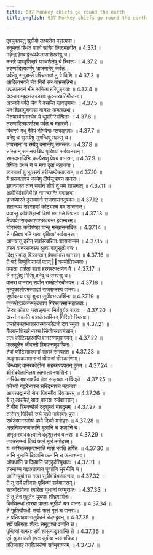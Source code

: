 ```yaml
---
title: 037 Monkey chiefs go round the earth
title_english: 037 Monkey chiefs go round the earth

---
```

<div class="audioEmbed"  caption="श्रीराम-हरिसीताराममूर्ति-घनपाठिभ्यां वचनम्" src="https://archive.org/download/Ramayana-recitation-Sriram-harisItArAmamUrti-Ghanapaati-v2/Kanda_4/Kanda_4_KSK-037-Vanarasenaa_Aagamanam.mp3"></div>

  
एवमुक्तस्तु सुग्रीवो लक्ष्मणेन महात्मना।  
हनुमन्तं स्थितं पार्श्वे सचिवं त्विदमब्रवीत् ॥ 4.37.1 ॥   
महेन्द्रहिमवद्विन्ध्यकैलासशिखरेषु च।  
मन्दरे पाण्डुशिखरे पञ्चशैलेषु ये स्थिताः ॥ 4.37.2 ॥   
तरुणादित्यवर्णेषु भ्राजमानेषु सर्वतः।  
पर्वतेषु समुद्रान्ते पश्चिमायां तु ये दिशि ॥ 4.37.3 ॥   
आदित्यभवने चैव गिरौ सन्ध्याभ्रसन्निभे।  
पद्मतालवनं भीमं संश्रिता हरिपुङ्गवाः ॥ 4.37.4 ॥   
अञ्जनाम्बुदसङ्काशाः कुञ्जरप्रतिमौजसः।  
अञ्जने पर्वते चैव ये वसन्ति प्लवङ्गमाः ॥ 4.37.5 ॥   
मनःशिलागुहावासा वानराः कनकप्रभाः।  
मेरुपार्श्वगताश्चैव ये धूम्रगिरिसंश्रिताः ॥ 4.37.6 ॥   
तरुणादित्यवर्णाश्च पर्वते च महारुणे।  
पिबन्तो मधु मैरेयं भीमवेगाः प्लवङ्गमाः ॥ 4.37.7 ॥   
वनेषु च सुरम्येषु सुगन्धिषु महत्सु च।  
तापसानां च रम्येषु वनान्तेषु समन्ततः ॥ 4.37.8 ॥   
तांस्तान् समानय क्षिप्रं पृथिव्यां सर्ववानरान्।  
सामदानादिभिः कल्पैराशु प्रेषय वानरान् ॥ 4.37.9 ॥   
प्रेषिताः प्रथमं ये च मया दूता महाजवाः।  
त्वरणार्थं तु भूयस्त्वं हरीन्सम्प्रेषयापरान् ॥ 4.37.10 ॥   
ये प्रसक्ताश्च कामेषु दीर्घसूत्राश्च वानराः।  
इहानयस्व तान् सर्वान् शीघ्रं तु मम शासनात् ॥ 4.37.11 ॥   
अहोभिर्दशभिर्ये हि नागच्छन्ति ममाज्ञया।  
हन्तव्यास्ते दुरात्मानो राजशासनदूषकाः ॥ 4.37.12 ॥   
शतान्यथ सहस्राणां कोट्यश्च मम शासनात्।  
प्रयान्तु कपिसिंहानां दिशो मम मते स्थिताः ॥ 4.37.13 ॥   
मेघपर्वतसङ्काशाश्छादयन्त इवाम्बरम्।  
घोररूपाः कपिश्रेष्ठा यान्तु मच्छासनादितः ॥ 4.37.14 ॥   
ते गतिज्ञा गतिं गत्वा पृथिव्यां सर्ववानराः।  
आनयन्तु हरीन् सर्वांस्त्वरिताः शासनान्मम ॥ 4.37.15 ॥   
तस्य वानरराजस्य श्रुत्वा वायुसुतो वचः।  
दिक्षु सर्वासु विक्रान्तान् प्रेषयामास वानरान् ॥ 4.37.16 ॥   
ते पदं विष्णुविक्रान्तं पतत्ित्रज्योतिरध्वगाः।  
प्रयाताः प्रहिता राज्ञा हरयस्तत्क्षणेन वै ॥ 4.37.17 ॥   
ते समुद्रेषु गिरिषु वनेषु च सरस्सु च।  
वानरा वानरान् सर्वान् रामहेतोरचोदयन् ॥ 4.37.18 ॥   
मृत्युकालोपमस्याज्ञां राजराजस्य वानराः।  
सुग्रीवस्याययुः श्रुत्वा सुग्रीवभयदर्शिनः ॥ 4.37.19 ॥   
ततस्तेऽञ्जनसङ्काशा गिरेस्तस्मान्महाजवाः।  
तिस्रः कोट्यः प्लवङ्गानां निर्ययुर्यत्र राघवः ॥ 4.37.20 ॥   
अस्तं गच्छति यत्रार्कस्तस्मिन् गिरिवरे स्थिताः।  
तप्तहेममहाभासस्तस्मात्कोट्यो दश च्युताः ॥ 4.37.21 ॥   
कैलासशिखरेभ्यश्च सिंहकेसरवर्चसाम्।  
ततः कोटिसहस्राणि वानराणामुपागमन् ॥ 4.37.22 ॥   
फलमूलेन जीवन्तो हिमवन्तमुपाश्रिताः।  
तेषां कोटिसहस्राणां सहस्रं समवर्तत ॥ 4.37.23 ॥   
अङ्गारकसमानानां भीमानां भीमकर्मणाम्।  
विन्ध्याद् वानरकोटीनां सहस्राण्यपतन् द्रुतम् ॥ 4.37.24 ॥   
क्षीरोदवेलानिलयास्तमालवनवासिनः।  
नारिकेलाशनाश्चैव तेषां सङ्ख्या न विद्यते ॥ 4.37.25 ॥   
वनेभ्यो गह्वरेभ्यश्च सरिद्भ्यश्च महाजवा।  
आगच्छद्वानरी सेना पिबन्तीव दिवाकरम् ॥ 4.37.26 ॥   
ये तु त्वरयितुं याता वानराः सर्ववानरान्।  
ते वीरा हिमवच्छैलं ददृशुस्तं महाद्रुमम् ॥ 4.37.27 ॥   
तस्मिन् गिरिवरे रम्ये यज्ञो माहेश्वरः पुरा।  
सर्वदेवमनस्तोषो बभौ दिव्यो मनोहरः ॥ 4.37.28 ॥   
अन्ननिष्यन्दजातानि मूलानि च फलानि च।  
अमृतास्वादकल्पानि ददृशुस्तत्र वानराः ॥ 4.37.29 ॥   
तदन्नसम्भवं दिव्यं फलं मूलं मनोहरम्।  
यः कश्चित्सकृदश्नाति मासं भवति तर्पितः ॥ 4.37.30 ॥   
तानि मूलानि दिव्यानि फलानि च फलाशनाः।  
औषधानि च दिव्यानि जगृहुर्हरियूथपाः ॥ 4.37.31 ॥   
तस्माच्च यज्ञायतनात् पुष्पाणि सुरभीणि च।  
आनिन्युर्वानरा गत्वा सुग्रीवप्रियकारणात् ॥ 4.37.32 ॥   
ते तु सर्वे हरिवराः पृथिव्यां सर्ववानरान्।  
सञ्चोदयित्वा त्वरिता यूथानां जग्मुरग्रतः ॥ 4.37.33 ॥   
ते तु तेन मुहूर्तेन यूथपाः शीघ्रगामिनः।  
किष्किन्धां त्वरया प्राप्ताः सुग्रीवो यत्र वानरः ॥ 4.37.34 ॥   
ते गृहीत्वौषधीः सर्वाः फलं मूलं च वानराः।  
तं प्रतिग्राहयामासुर्वचनं चेदमब्रुवन् ॥ 4.37.35 ॥   
सर्वे परिगताः शैलाः समुद्राश्च वनानि च।  
पृथिव्यां वानराः सर्वे शासनादुपयान्ति ते ॥ 4.37.36 ॥   
एवं श्रुत्वा ततो हृष्टः सुग्रीवः प्लवगाधिपः।  
प्रतिजग्राह तत्प्रीतस्तेषां सर्वमुपायनम् ॥ 4.37.37 ॥   
